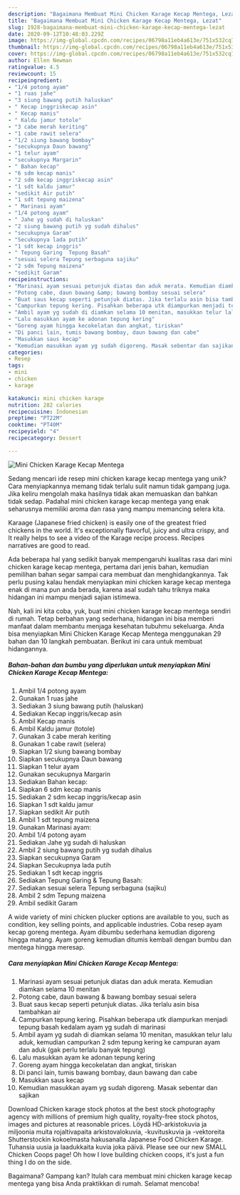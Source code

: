 ```yaml
---
description: "Bagaimana Membuat Mini Chicken Karage Kecap Mentega, Lezat"
title: "Bagaimana Membuat Mini Chicken Karage Kecap Mentega, Lezat"
slug: 1928-bagaimana-membuat-mini-chicken-karage-kecap-mentega-lezat
date: 2020-09-12T10:48:03.229Z
image: https://img-global.cpcdn.com/recipes/06798a11eb4a613e/751x532cq70/mini-chicken-karage-kecap-mentega-foto-resep-utama.jpg
thumbnail: https://img-global.cpcdn.com/recipes/06798a11eb4a613e/751x532cq70/mini-chicken-karage-kecap-mentega-foto-resep-utama.jpg
cover: https://img-global.cpcdn.com/recipes/06798a11eb4a613e/751x532cq70/mini-chicken-karage-kecap-mentega-foto-resep-utama.jpg
author: Ellen Newman
ratingvalue: 4.5
reviewcount: 15
recipeingredient:
- "1/4 potong ayam"
- "1 ruas jahe"
- "3 siung bawang putih haluskan"
- " Kecap inggriskecap asin"
- " Kecap manis"
- " Kaldu jamur totole"
- "3 cabe merah keriting"
- "1 cabe rawit selera"
- "1/2 siung bawang bombay"
- "secukupnya Daun bawang"
- "1 telur ayam"
- "secukupnya Margarin"
- " Bahan kecap"
- "6 sdm kecap manis"
- "2 sdm kecap inggriskecap asin"
- "1 sdt kaldu jamur"
- "sedikit Air putih"
- "1 sdt tepung maizena"
- " Marinasi ayam"
- "1/4 potong ayam"
- " Jahe yg sudah di haluskan"
- "2 siung bawang putih yg sudah dihalus"
- "secukupnya Garam"
- "Secukupnya lada putih"
- "1 sdt kecap inggris"
- " Tepung Garing  Tepung Basah"
- "sesuai selera Tepung serbaguna sajiku"
- "2 sdm Tepung maizena"
- "sedikit Garam"
recipeinstructions:
- "Marinasi ayam sesuai petunjuk diatas dan aduk merata. Kemudian diamkan selama 10 menitan"
- "Potong cabe, daun bawang &amp; bawang bombay sesuai selera"
- "Buat saus kecap seperti petunjuk diatas. Jika terlalu asin bisa tambahkan air"
- "Campurkan tepung kering. Pisahkan beberapa utk diampurkan menjadi tepung basah kedalam ayam yg sudah di marinasi"
- "Ambil ayam yg sudah di diamkan selama 10 menitan, masukkan telur lalu aduk, kemudian campurkan 2 sdm tepung kering ke campuran ayam dan aduk (gak perlu terlalu banyak tepung)"
- "Lalu masukkan ayam ke adonan tepung kering"
- "Goreng ayam hingga kecokelatan dan angkat, tiriskan"
- "Di panci lain, tumis bawang bombay, daun bawang dan cabe"
- "Masukkan saus kecap"
- "Kemudian masukkan ayam yg sudah digoreng. Masak sebentar dan sajikan"
categories:
- Resep
tags:
- mini
- chicken
- karage

katakunci: mini chicken karage 
nutrition: 282 calories
recipecuisine: Indonesian
preptime: "PT22M"
cooktime: "PT40M"
recipeyield: "4"
recipecategory: Dessert

---
```



![Mini Chicken Karage Kecap Mentega](https://img-global.cpcdn.com/recipes/06798a11eb4a613e/751x532cq70/mini-chicken-karage-kecap-mentega-foto-resep-utama.jpg)

Sedang mencari ide resep mini chicken karage kecap mentega yang unik? Cara menyiapkannya memang tidak terlalu sulit namun tidak gampang juga. Jika keliru mengolah maka hasilnya tidak akan memuaskan dan bahkan tidak sedap. Padahal mini chicken karage kecap mentega yang enak seharusnya memiliki aroma dan rasa yang mampu memancing selera kita.

Karaage (Japanese fried chicken) is easily one of the greatest fried chickens in the world. It&#39;s exceptionally flavorful, juicy and ultra crispy, and It really helps to see a video of the Karage recipe process. Recipes narratives are good to read.

Ada beberapa hal yang sedikit banyak mempengaruhi kualitas rasa dari mini chicken karage kecap mentega, pertama dari jenis bahan, kemudian pemilihan bahan segar sampai cara membuat dan menghidangkannya. Tak perlu pusing kalau hendak menyiapkan mini chicken karage kecap mentega enak di mana pun anda berada, karena asal sudah tahu triknya maka hidangan ini mampu menjadi sajian istimewa.


Nah, kali ini kita coba, yuk, buat mini chicken karage kecap mentega sendiri di rumah. Tetap berbahan yang sederhana, hidangan ini bisa memberi manfaat dalam membantu menjaga kesehatan tubuhmu sekeluarga. Anda bisa menyiapkan Mini Chicken Karage Kecap Mentega menggunakan 29 bahan dan 10 langkah pembuatan. Berikut ini cara untuk membuat hidangannya.

<!--inarticleads1-->

##### Bahan-bahan dan bumbu yang diperlukan untuk menyiapkan Mini Chicken Karage Kecap Mentega:

1. Ambil 1/4 potong ayam
1. Gunakan 1 ruas jahe
1. Sediakan 3 siung bawang putih (haluskan)
1. Sediakan  Kecap inggris/kecap asin
1. Ambil  Kecap manis
1. Ambil  Kaldu jamur (totole)
1. Gunakan 3 cabe merah keriting
1. Gunakan 1 cabe rawit (selera)
1. Siapkan 1/2 siung bawang bombay
1. Siapkan secukupnya Daun bawang
1. Siapkan 1 telur ayam
1. Gunakan secukupnya Margarin
1. Sediakan  Bahan kecap:
1. Siapkan 6 sdm kecap manis
1. Sediakan 2 sdm kecap inggris/kecap asin
1. Siapkan 1 sdt kaldu jamur
1. Siapkan sedikit Air putih
1. Ambil 1 sdt tepung maizena
1. Gunakan  Marinasi ayam:
1. Ambil 1/4 potong ayam
1. Sediakan  Jahe yg sudah di haluskan
1. Ambil 2 siung bawang putih yg sudah dihalus
1. Siapkan secukupnya Garam
1. Siapkan Secukupnya lada putih
1. Sediakan 1 sdt kecap inggris
1. Sediakan  Tepung Garing &amp; Tepung Basah:
1. Sediakan sesuai selera Tepung serbaguna (sajiku)
1. Ambil 2 sdm Tepung maizena
1. Ambil sedikit Garam


A wide variety of mini chicken plucker options are available to you, such as condition, key selling points, and applicable industries. Coba resep ayam kecap goreng mentega. Ayam dibumbu sederhana kemudian digoreng hingga matang. Ayam goreng kemudian ditumis kembali dengan bumbu dan mentega hingga meresap. 

<!--inarticleads2-->

##### Cara menyiapkan Mini Chicken Karage Kecap Mentega:

1. Marinasi ayam sesuai petunjuk diatas dan aduk merata. Kemudian diamkan selama 10 menitan
1. Potong cabe, daun bawang &amp; bawang bombay sesuai selera
1. Buat saus kecap seperti petunjuk diatas. Jika terlalu asin bisa tambahkan air
1. Campurkan tepung kering. Pisahkan beberapa utk diampurkan menjadi tepung basah kedalam ayam yg sudah di marinasi
1. Ambil ayam yg sudah di diamkan selama 10 menitan, masukkan telur lalu aduk, kemudian campurkan 2 sdm tepung kering ke campuran ayam dan aduk (gak perlu terlalu banyak tepung)
1. Lalu masukkan ayam ke adonan tepung kering
1. Goreng ayam hingga kecokelatan dan angkat, tiriskan
1. Di panci lain, tumis bawang bombay, daun bawang dan cabe
1. Masukkan saus kecap
1. Kemudian masukkan ayam yg sudah digoreng. Masak sebentar dan sajikan


Download Chicken karage stock photos at the best stock photography agency with millions of premium high quality, royalty-free stock photos, images and pictures at reasonable prices. Löydä HD-arkistokuvia ja miljoonia muita rojaltivapaita arkistovalokuvia, -kuvituskuvia ja -vektoreita Shutterstockin kokoelmasta hakusanalla Japanese Food Chicken Karage. Tuhansia uusia ja laadukkaita kuvia joka päivä. Please see our new SMALL Chicken Coops page! Oh how I love building chicken coops, it&#39;s just a fun thing I do on the side. 

Bagaimana? Gampang kan? Itulah cara membuat mini chicken karage kecap mentega yang bisa Anda praktikkan di rumah. Selamat mencoba!
